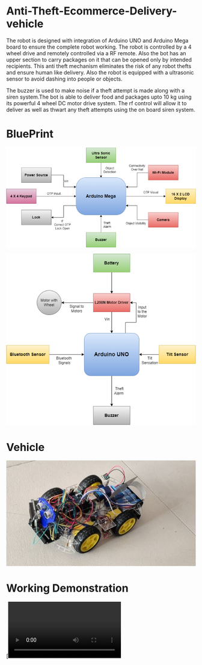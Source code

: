 # Anti-Theft-Ecommerce-Delivery-vehicle
The robot is designed with integration of Arduino UNO and Arduino Mega board to ensure the complete robot working. The robot is controlled by a 4 wheel drive and remotely controlled via a RF remote. Also the bot has an upper section to carry packages on it that can be opened only by intended recipients. This anti theft mechanism eliminates the risk of any robot thefts and ensure human like delivery. Also the robot is equipped with a ultrasonic sensor to avoid dashing into people or objects.

The buzzer is used to make noise if a theft attempt is made along with a siren system.The bot is able to deliver food and packages upto 10 kg using its powerful 4 wheel DC motor drive system. The rf control will allow it to deliver as well as thwart any theft attempts using the on board siren system.

# BluePrint
![Arduino_Mega_Connection](https://github.com/BINIT-Nayak/Theft-Protection-Ecommerce-Delivery-Robot/blob/main/Arduino_Mega_Connection.png)


![ArduinoUno_Connection](https://github.com/BINIT-Nayak/Theft-Protection-Ecommerce-Delivery-Robot/blob/main/ArduinoUno_Connection.png)

# Vehicle
![vehicle](https://github.com/BINIT-Nayak/Theft-Protection-Ecommerce-Delivery-Robot/blob/main/vehicle.jpg)


# Working Demonstration

[![Working Demo](https://github.com/BINIT-Nayak/Theft-Protection-Ecommerce-Delivery-Robot/blob/main/workdemogif.mp4)

